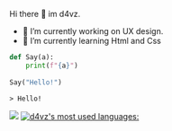 Hi there 👋 im d4vz. 
- 🔭 I’m currently working on UX design.
- 🌱 I’m currently learning Html and Css

```Python
def Say(a):
    print(f"{a}")
    
Say("Hello!")
```
`> Hello!`

![](https://github-readme-stats.vercel.app/api?username=d4vz&show_icons=true&theme=dracula&include_all_commits=true&count_private=true)
[![d4vz's most used languages:](https://github-readme-stats.vercel.app/api/top-langs/?username=d4vz&layout=compact&theme=dracula)](https://github.com/d4vz/github-readme-stats)
